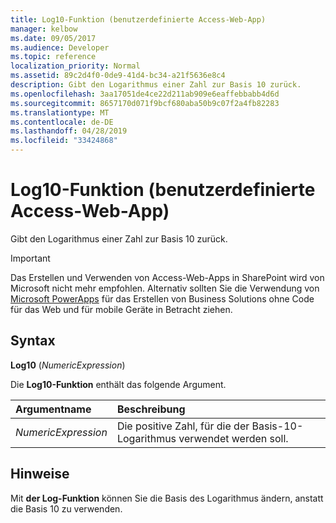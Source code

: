 ```yaml
---
title: Log10-Funktion (benutzerdefinierte Access-Web-App)
manager: kelbow
ms.date: 09/05/2017
ms.audience: Developer
ms.topic: reference
localization_priority: Normal
ms.assetid: 89c2d4f0-0de9-41d4-bc34-a21f5636e8c4
description: Gibt den Logarithmus einer Zahl zur Basis 10 zurück.
ms.openlocfilehash: 3aa17051de4ce22d211ab909e6eaffebbabb4d6d
ms.sourcegitcommit: 8657170d071f9bcf680aba50b9c07f2a4fb82283
ms.translationtype: MT
ms.contentlocale: de-DE
ms.lasthandoff: 04/28/2019
ms.locfileid: "33424868"
---
```

# <a name="log10-function-access-custom-web-app"></a>Log10-Funktion (benutzerdefinierte Access-Web-App)

Gibt den Logarithmus einer Zahl zur Basis 10 zurück.
  
> [!IMPORTANT]
> Das Erstellen und Verwenden von Access-Web-Apps in SharePoint wird von Microsoft nicht mehr empfohlen. Alternativ sollten Sie die Verwendung von [Microsoft PowerApps](https://powerapps.microsoft.com/en-us/) für das Erstellen von Business Solutions ohne Code für das Web und für mobile Geräte in Betracht ziehen. 
  
## <a name="syntax"></a>Syntax

 **Log10** (*NumericExpression*) 
  
Die **Log10-Funktion** enthält das folgende Argument. 
  
|**Argumentname**|**Beschreibung**|
|:-----|:-----|
| *NumericExpression*  <br/> |Die positive Zahl, für die der Basis-10-Logarithmus verwendet werden soll.  <br/> |
   
## <a name="remarks"></a>Hinweise

Mit **der Log-Funktion** können Sie die Basis des Logarithmus ändern, anstatt die Basis 10 zu verwenden. 
  

